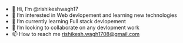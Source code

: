 - 👋 Hi, I’m @rishikeshwagh17
- 👀 I’m interested in Web devlopement and learning new technologies
- 🌱 I’m currently learning Full stack devlopement
- 💞️ I’m looking to collaborate on any devlopment work
- 📫 How to reach me rishikesh.wagh1708@gmail.com

<!---
rishikeshwagh17/rishikeshwagh17 is a ✨ special ✨ repository because its `README.md` (this file) appears on your GitHub profile.
You can click the Preview link to take a look at your changes.
--->
